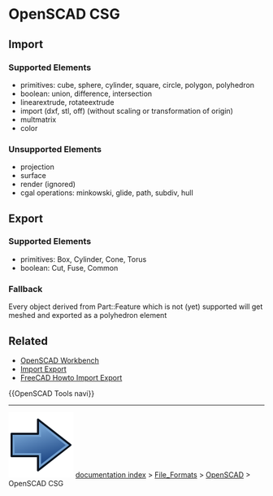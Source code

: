 # OpenSCAD CSG
## Import

### Supported Elements 

-   primitives: cube, sphere, cylinder, square, circle, polygon, polyhedron
-   boolean: union, difference, intersection
-   linearextrude, rotateextrude
-   import (dxf, stl, off) (without scaling or transformation of origin)
-   multmatrix
-   color

### Unsupported Elements 

-   projection
-   surface
-   render (ignored)
-   cgal operations: minkowski, glide, path, subdiv, hull

## Export

### Supported Elements 

-   primitives: Box, Cylinder, Cone, Torus
-   boolean: Cut, Fuse, Common

### Fallback

Every object derived from Part::Feature which is not (yet) supported will get meshed and exported as a polyhedron element

## Related

-   [OpenSCAD Workbench](OpenSCAD_Workbench.md)
-   [Import Export](Import_Export.md)
-   [FreeCAD Howto Import Export](FreeCAD_Howto_Import_Export.md)

  {{OpenSCAD Tools navi}}



---
![](images/Button_right.svg) [documentation index](../README.md) > [File_Formats](Category_File_Formats.md) > [OpenSCAD](OpenSCAD_Workbench.md) > OpenSCAD CSG
